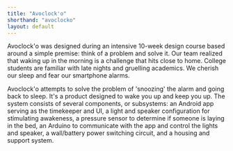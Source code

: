 ```yaml
---
title: "Avoclock'o"
shorthand: "avoclocko"
layout: default
---
```

Avoclock'o was designed during an intensive 10-week design course based around a simple premise: think of a problem and solve it. Our team realized that waking up in the morning is a challenge that hits close to home. College students are familiar with late nights and gruelling academics. We cherish our sleep and fear our smartphone alarms.

Avoclock'o attempts to solve the problem of 'snoozing' the alarm and going back to sleep. It's a product designed to wake you up and keep you up. The system consists of several components, or subsystems: an Android app serving as the timekeeper and UI, a light and speaker configuration for stimulating awakeness, a pressure sensor to determine if someone is laying in the bed, an Arduino to communicate with the app and control the lights and speaker, a wall/battery power switching circuit, and a housing and support system.